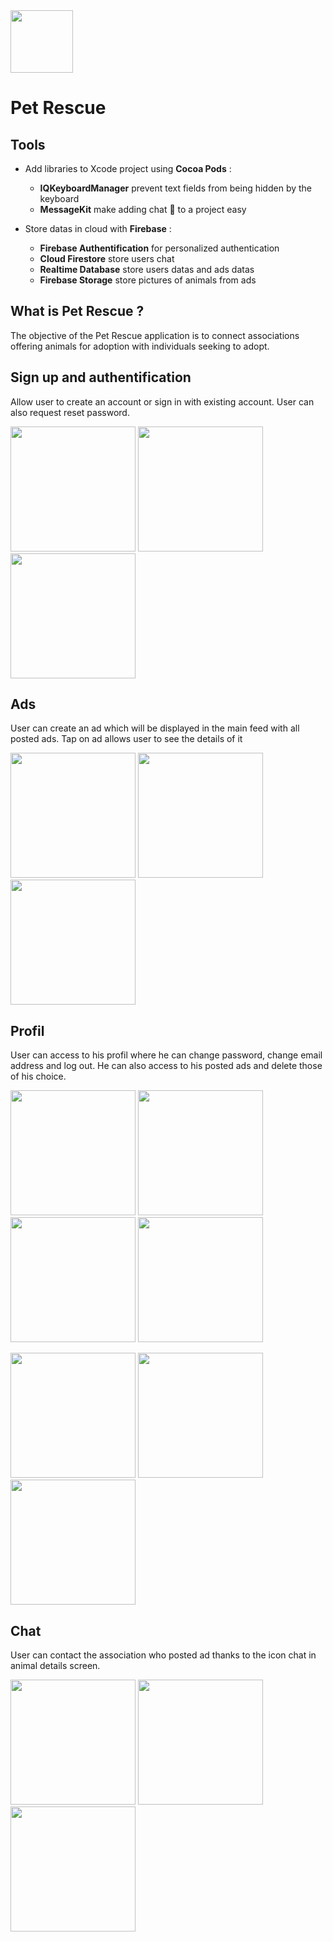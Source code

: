 <img src="img/DesignEvo.jpg" width="100">

# Pet Rescue

## Tools
* Add libraries to Xcode project using **Cocoa Pods** :
  * __IQKeyboardManager__ prevent text fields from being hidden by the keyboard
  * __MessageKit__ make adding chat 💬 to a project easy

* Store datas in cloud with **Firebase** :
  * __Firebase Authentification__ for personalized authentication
  * __Cloud Firestore__ store users chat
  * __Realtime Database__ store users datas and ads datas
  * __Firebase Storage__ store pictures of animals from ads 
  
 ## What is Pet Rescue ?
The objective of the Pet Rescue application is to connect associations offering animals for adoption with individuals seeking to adopt.

## Sign up and authentification
Allow user to create an account or sign in with existing account. 
User can also request reset password.

<img src="img/login.png" width="200">         <img src="img/signin.png" width="200">         <img src="img/signup.png" width="200">

## Ads
User can create an ad which will be displayed in the main feed with all posted ads. 
Tap on ad allows user to see the details of it

<img src="img/add.png" width="200">          <img src="img/feed.png" width="200">          <img src="img/details.png" width="200">

## Profil
User can access to his profil where he can change password, change email address and log out.
He can also access to his posted ads and delete those of his choice.

<img src="img/profilmenu.png" width="200">          <img src="img/myprofil.png" width="200">         <img src="img/myads.png" width="200">          <img src="img/deletead.png" width="200">

<img src="img/changepassword.png" width="200">          <img src="img/editmail.png" width="200">          <img src="img/logout.png" width="200">

## Chat
User can contact the association who posted ad thanks to the icon chat in animal details screen.

<img src="img/details2.png" width="200">         <img src="img/message.png" width="200">          <img src="img/chanels.png" width="200">





 
